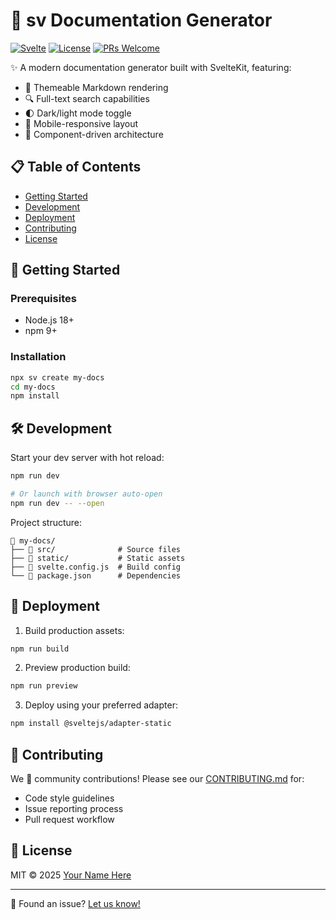 # 🚀 sv Documentation Generator

[![Svelte](https://img.shields.io/badge/Svelte-4.0.0-orange?logo=svelte)](https://svelte.dev)
[![License](https://img.shields.io/badge/License-MIT-blue.svg)](LICENSE)
[![PRs Welcome](https://img.shields.io/badge/PRs-welcome-brightgreen.svg)](CONTRIBUTING.md)

✨ A modern documentation generator built with SvelteKit, featuring:

- 🎨 Themeable Markdown rendering
- 🔍 Full-text search capabilities
- 🌓 Dark/light mode toggle
- 📱 Mobile-responsive layout
- 🧩 Component-driven architecture

## 📋 Table of Contents
- [Getting Started](#🚀-getting-started)
- [Development](#🛠️-development)
- [Deployment](#🚢-deployment)
- [Contributing](#🤝-contributing)
- [License](#📄-license)

## 🚀 Getting Started

### Prerequisites
- Node.js 18+
- npm 9+

### Installation
```bash
npx sv create my-docs
cd my-docs
npm install
```

## 🛠️ Development

Start your dev server with hot reload:
```bash
npm run dev

# Or launch with browser auto-open
npm run dev -- --open
```

Project structure:
```
📁 my-docs/
├── 📁 src/              # Source files
├── 📁 static/           # Static assets
├── 📄 svelte.config.js  # Build config
└── 📄 package.json      # Dependencies
```

## 🚢 Deployment

1. Build production assets:
```bash
npm run build
```

2. Preview production build:
```bash
npm run preview
```

3. Deploy using your preferred adapter:
```bash
npm install @sveltejs/adapter-static
```

## 🤝 Contributing

We 💛 community contributions! Please see our [CONTRIBUTING.md](CONTRIBUTING.md) for:
- Code style guidelines
- Issue reporting process
- Pull request workflow

## 📄 License

MIT © 2025 [Your Name Here](https://github.com/yourusername)

---

🐛 Found an issue? [Let us know!](https://github.com/yourusername/sv/issues)
